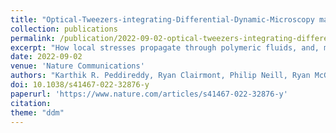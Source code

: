 ```yaml
---
title: "Optical-Tweezers-integrating-Differential-Dynamic-Microscopy maps the spatiotemporal propagation of nonlinear strains in polymer blends and composites"
collection: publications
permalink: /publication/2022-09-02-optical-tweezers-integrating-differential
excerpt: "How local stresses propagate through polymeric fluids, and, more generally, how macromolecular dynamics give rise to viscoelasticity are open questions vital to wide-ranging scientific and industrial fields. Here, to unambiguously connect polymer dynamics to force response, and map the deformation fields that arise in macromolecular materials, we present Optical-Tweezers-integrating-Differential -Dynamic-Microscopy (OpTiDMM) that simultaneously imposes local strains, measures resistive forces, and analyzes the motion of the surrounding polymers. Our measurements with blends of ring and linear polymers (DNA) and their composites with stiff polymers (microtubules) uncover an unexpected resonant response, in which strain alignment, superdiffusivity, and elasticity are maximized when the strain rate is comparable to the entanglement rate. Microtubules suppress this resonance, while substantially increasing elastic storage, due to varying degrees to which the polymers buildup, stretch and flow along the strain path, and configurationally relax induced stress. More broadly, the rich multi-scale coupling of mechanics and dynamics afforded by OpTiDDM, empowers its interdisciplinary use to elucidate non-trivial phenomena that sculpt stress propagation dynamics–critical to commercial applications and cell mechanics alike."
date: 2022-09-02
venue: 'Nature Communications'
authors: "Karthik R. Peddireddy, Ryan Clairmont, Philip Neill, Ryan McGorty, Rae M. Robertson-Anderson"
doi: 10.1038/s41467-022-32876-y
paperurl: 'https://www.nature.com/articles/s41467-022-32876-y'
citation: 
theme: "ddm"
---
```

